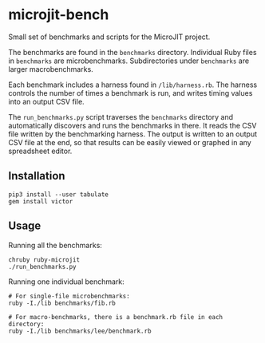 microjit-bench
==============

Small set of benchmarks and scripts for the MicroJIT project.

The benchmarks are found in the `benchmarks` directory. Individual Ruby files
in `benchmarks` are microbenchmarks. Subdirectories under `benchmarks` are
larger macrobenchmarks.

Each benchmark includes a harness found in `/lib/harness.rb`. The harness
controls the number of times a benchmark is run, and writes timing values
into an output CSV file.

The `run_benchmarks.py` script traverses the `benchmarks` directory and
automatically discovers and runs the benchmarks in there. It reads the
CSV file written by the benchmarking harness. The output is written to
an output CSV file at the end, so that results can be easily viewed or
graphed in any spreadsheet editor.

## Installation

```
pip3 install --user tabulate
gem install victor
```

## Usage

Running all the benchmarks:
```
chruby ruby-microjit
./run_benchmarks.py
```

Running one individual benchmark:
```
# For single-file microbenchmarks:
ruby -I./lib benchmarks/fib.rb

# For macro-benchmarks, there is a benchmark.rb file in each directory:
ruby -I./lib benchmarks/lee/benchmark.rb
```
